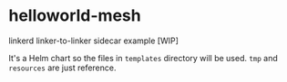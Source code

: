 # helloworld-mesh
linkerd linker-to-linker sidecar example [WIP]

It's a Helm chart so the files in `templates` directory will be used. `tmp` and `resources` are just reference.
